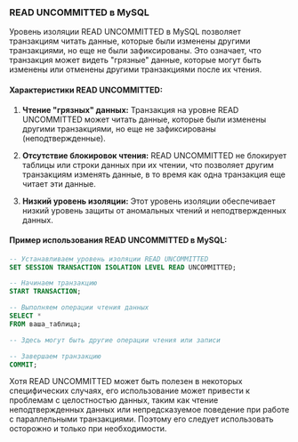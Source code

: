 ### READ UNCOMMITTED в MySQL

Уровень изоляции READ UNCOMMITTED в MySQL позволяет транзакциям читать данные, которые были изменены другими
транзакциями, но еще не были зафиксированы. Это означает, что транзакция может видеть "грязные" данные, которые могут
быть изменены или отменены другими транзакциями после их чтения.

#### Характеристики READ UNCOMMITTED:

1. **Чтение "грязных" данных:** Транзакция на уровне READ UNCOMMITTED может читать данные, которые были изменены другими
   транзакциями, но еще не зафиксированы (неподтвержденные).

2. **Отсутствие блокировок чтения:** READ UNCOMMITTED не блокирует таблицы или строки данных при их чтении, что
   позволяет другим транзакциям изменять данные, в то время как одна транзакция еще читает эти данные.

3. **Низкий уровень изоляции:** Этот уровень изоляции обеспечивает низкий уровень защиты от аномальных чтений и
   неподтвержденных данных.

#### Пример использования READ UNCOMMITTED в MySQL:

```sql
-- Устанавливаем уровень изоляции READ UNCOMMITTED
SET SESSION TRANSACTION ISOLATION LEVEL READ UNCOMMITTED;

-- Начинаем транзакцию
START TRANSACTION;

-- Выполняем операции чтения данных
SELECT *
FROM ваша_таблица;

-- Здесь могут быть другие операции чтения или записи

-- Завершаем транзакцию
COMMIT;
```

Хотя READ UNCOMMITTED может быть полезен в некоторых специфических случаях, его использование может привести к проблемам
с целостностью данных, таким как чтение неподтвержденных данных или непредсказуемое поведение при работе с параллельными
транзакциями. Поэтому его следует использовать осторожно и только при необходимости.

